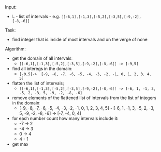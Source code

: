 Input:
- L - list of intervals - e.g. `[[-6,1],[-1,3],[-5,2],[-3,5],[-9,-2],[-8,-6]]`

Task:
- find integer that is inside of most intervals and on the verge of none

Algorithm:
- get the domain of all intervals:
    - `[[-6,1],[-1,3],[-5,2],[-3,5],[-9,-2],[-8,-6]] -> [-9,5]`
- find all interegs in the domain:
    - `[-9,5]->  [-9, -8, -7, -6, -5, -4, -3, -2, -1, 0, 1, 2, 3, 4, 5]`
- flatten the list of intervals;
    - `[[-6,1],[-1,3],[-5,2],[-3,5],[-9,-2],[-8,-6]] -> [-6, 1, -1, 3, -5, 2, -3, 5, -9, -2, -8, -6]`
- remove elements of the flattened list of intervals from the list of integers in the domain:
    - [-9, -8, -7, -6, -5, -4, -3, -2, -1, 0, 1, 2, 3, 4, 5] - [-6, 1, -1, 3, -5, 2, -3, 5, -9, -2, -8, -6] -> [-7, -4, 0, 4]
- for each number count how many intervals include it:
    - -7 -> 2
    - -4 -> 3
    - 0 -> 4
    - 4 - 1
- get max